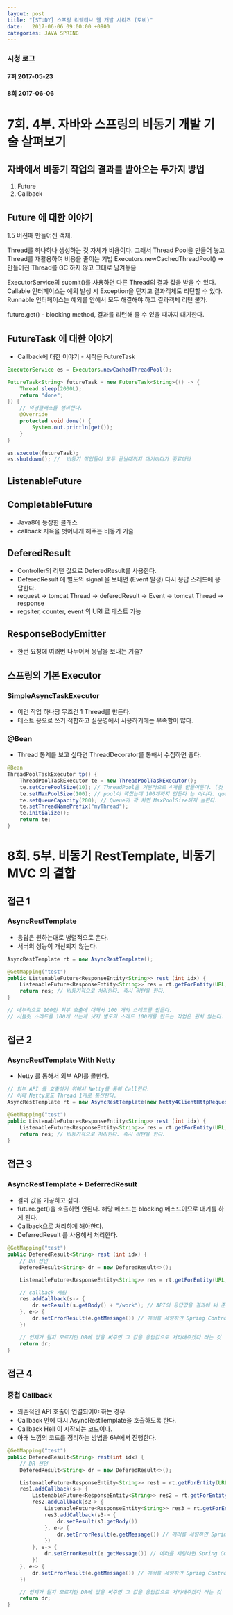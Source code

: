 ```yaml
---
layout: post
title: "[STUDY] 스프링 리액티브 웹 개발 시리즈 (토비)"
date:   2017-06-06 09:00:00 +0900
categories: JAVA SPRING
---
```


### 시청 로그
#### 7회 2017-05-23
#### 8회 2017-06-06

# 7회. 4부. 자바와 스프링의 비동기 개발 기술 살펴보기

## 자바에서 비동기 작업의 결과를 받아오는 두가지 방법
1. Future
2. Callback

## Future 에 대한 이야기
1.5 버젼때 만들어진 객체.

Thread를 하나하나 생성하는 것 자체가 비용이다. 
그래서 Thread Pool을 만들어 놓고 Thread를 재활용하여 비용을 줄이는 기법
Executors.newCachedThreadPool() => 만들어진 Thread를 GC 하지 않고 그대로 남겨놓음

ExecutorService의 submit()를 사용하면 다른 Thread의 결과 값을 받을 수 있다.
Callable 인터페이스는 예외 발생 시 Exception을 던지고 결과객체도 리턴할 수 있다.
Runnable 인터페이스는 예외를 안에서 모두 해결해야 하고 결과객체 리턴 불가.

future.get() - blocking method, 결과를 리턴해 줄 수 있을 때까지 대기한다.

## FutureTask 에 대한 이야기
 - Callback에 대한 이야기 - 시작은 FutureTask

~~~java
ExecutorService es = Executors.newCachedThreadPool();

FutureTask<String> futureTask = new FutureTask<String>(() -> {
    Thread.sleep(2000L);
    return "done";
}) {
    // 익명클래스를 정의한다.
    @Override
    protected void done() {
        System.out.println(get());
    }
}

es.execute(futureTask);
es.shutdown(); //  비동기 작업들이 모두 끝날때까지 대기하다가 종료하라
~~~

## ListenableFuture

## CompletableFuture
 - Java8에 등장한 클래스
 - callback 지옥을 벗어나게 해주는 비동기 기술

## DeferedResult
 - Controller의 리턴 값으로 DeferedResult를 사용한다.
 - DeferedResult 에 별도의 signal 을 보내면 (Event 발생) 다시 응답 스레드에 응답한다.
 - request -> tomcat Thread -> deferedResult -> Event -> tomcat Thread -> response
 - regsiter, counter, event 의 URI 로 테스트 가능

## ResponseBodyEmitter
 - 한번 요청에 여러번 나누어서 응답을 보내는 기술?

## 스프링의 기본 Executor

### SimpleAsyncTaskExecutor
 - 이건 작업 하나당 무조건 1 Thread를 만든다.
 - 테스트 용으로 쓰기 적합하고 실운영에서 사용하기에는 부족함이 많다.

### @Bean
 - Thread 통계를 보고 싶다면 ThreadDecorator를 통해서 수집하면 좋다.
~~~java
@Bean
ThreadPoolTaskExecutor tp() {
    ThreadPoolTaskExecutor te = new ThreadPoolTaskExecutor();
    te.setCorePoolSize(10); // ThreadPool을 기본적으로 4개를 만들어둔다. (첫 요청 시점에)
    te.setMaxPoolSize(100); // pool이 꽉찼는데 100개까지 만든다 는 아니다. queue만큼 차면 늘리는 개념이다.
    te.setQueueCapacity(200); // Queue가 꽉 차면 MaxPoolSize까지 늘린다. 
    te.setThreadNamePrefix("myThread");
    te.initialize();
    return te;
}
~~~

# 8회. 5부. 비동기 RestTemplate, 비동기 MVC 의 결합

## 접근 1

### AsyncRestTemplate
 - 응답은 원하는대로 병렬적으로 온다.
 - 서버의 성능이 개선되지 않는다.

~~~java
AsyncRestTemplate rt = new AsyncRestTemplate();

@GetMapping("test")
public ListenableFuture<ResponseEntity<String>> rest (int idx) {
    ListenableFuture<ResponseEntity<String>> res = rt.getForEntity(URL, String.class, "hello");
    return res; // 비동기적으로 처리한다. 즉시 리턴을 한다.
}

// 내부적으로 100번 외부 호출에 대해서 100 개의 스레드를 만든다.
// 서블릿 스레드를 100개 쓰는게 낫지 별도의 스레드 100개를 만드는 작업은 원치 않는다.
~~~

## 접근 2
### AsyncRestTemplate With Netty
 - Netty 를 통해서 외부 API를 콜한다.

~~~java
// 외부 API 를 호출하기 위해서 Netty를 통해 Call한다.
// 이때 Netty로도 Thread 1개로 통신한다.
AsyncRestTemplate rt = new AsyncRestTemplate(new Netty4ClientHttpRequestFactory(new NioEventLoopGroup(1)));

@GetMapping("test")
public ListenableFuture<ResponseEntity<String>> rest (int idx) {
    ListenableFuture<ResponseEntity<String>> res = rt.getForEntity(URL, String.class, "hello");
    return res; // 비동기적으로 처리한다. 즉시 리턴을 한다.
}
~~~

## 접근 3

### AsyncRestTemplate + DeferredResult
 - 결과 값을 가공하고 싶다.
 - future.get()을 호출하면 안된다. 해당 메소드는 blocking 메소드이므로 대기를 하게 된다.
 - Callback으로 처리하게 해야한다.
 - DeferredResult 를 사용해서 처리한다.

~~~java
@GetMapping("test")
public DeferedResult<String> rest (int idx) {
    // DR 선언
    DeferedResult<String> dr = new DeferedResult<>();

    ListenableFuture<ResponseEntity<String>> res = rt.getForEntity(URL, String.class, "hello");

    // callback 세팅
    res.addCallback(s-> {
        dr.setResult(s.getBody() + "/work"); // API의 응답값을 결과에 써 준다.
    }, e-> {
        dr.setErrorResult(e.getMessage()) // 에러를 세팅하면 Spring Controller가 처리한다.
    })

    // 언제가 될지 모르지만 DR에 값을 써주면 그 값을 응답값으로 처리해주겠다 라는 것
    return dr;
}
~~~

## 접근 4

### 중첩 Callback 
 - 의존적인 API 호출이 연결되어야 하는 경우
 - Callback 안에 다시 AsyncRestTemplate을 호출하도록 한다.
 - Callback Hell 이 시작되는 코드이다.
 - 아래 느낌의 코드를 정리하는 방법을 6부에서 진행한다.

~~~java
@GetMapping("test")
public DeferedResult<String> rest(int idx) {
    // DR 선언
    DeferedResult<String> dr = new DeferedResult<>();

    ListenableFuture<ResponseEntity<String>> res1 = rt.getForEntity(URL, String.class, "hello");
    res1.addCallback(s-> {
        ListenableFuture<ResponseEntity<String>> res2 = rt.getForEntity(URL2, String.class, "hello");
        res2.addCallback(s2-> {
            ListenableFuture<ResponseEntity<String>> res3 = rt.getForEntity(URL3, String.class, "hello");
            res3.addCallback(s3-> {
                dr.setResult(s3.getBody())
            }, e-> {
                dr.setErrorResult(e.getMessage()) // 에러를 세팅하면 Spring Controller가 처리한다.
            })
        }, e-> {
            dr.setErrorResult(e.getMessage()) // 에러를 세팅하면 Spring Controller가 처리한다.
        })
    }, e-> {
        dr.setErrorResult(e.getMessage()) // 에러를 세팅하면 Spring Controller가 처리한다.
    })

    // 언제가 될지 모르지만 DR에 값을 써주면 그 값을 응답값으로 처리해주겠다 라는 것
    return dr;
}
~~~ 